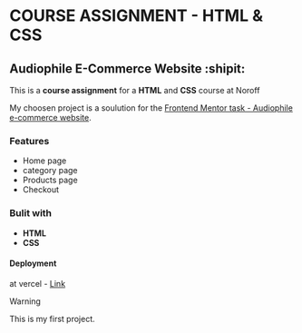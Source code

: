 # COURSE ASSIGNMENT - HTML & CSS 

## Audiophile E-Commerce Website :shipit:

This is a **course assignment** for a **HTML** and **CSS** course at Noroff 

My choosen project is a soulution for the [Frontend Mentor task - Audiophile e-commerce website]([https://pages.github.com/](https://www.frontendmentor.io/challenges/audiophile-ecommerce-website-C8cuSd_wx)https://www.frontendmentor.io/challenges/audiophile-ecommerce-website-C8cuSd_wx).

### Features
- Home page
- category page
- Products page
- Checkout 

### Bulit with
* **HTML**
* **CSS**

#### Deployment
at vercel - [Link](https://html-and-css-course-assignment.vercel.app/)

> [!WARNING]
> This is my first project.
